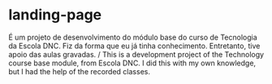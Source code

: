 # landing-page
É um projeto de desenvolvimento do módulo base do curso de Tecnologia da Escola DNC. Fiz da forma que eu já tinha conhecimento. Entretanto, tive apoio das aulas gravadas. / This is a development project of the Technology course base module, from Escola DNC. I did this with my own knowledge, but I had the help of the recorded classes.
